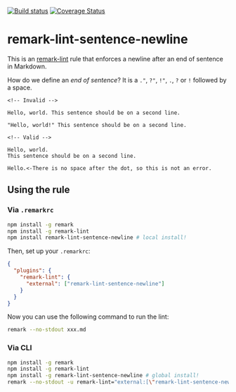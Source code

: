 [![Build
status](https://travis-ci.org/chcokr/remark-lint-sentence-newline.svg)](https://travis-ci.org/chcokr/remark-lint-sentence-newline)
[![Coverage
Status](https://coveralls.io/repos/chcokr/remark-lint-sentence-newline/badge.svg?branch=master&service=github)](https://coveralls.io/github/chcokr/remark-lint-sentence-newline?branch=master)

# remark-lint-sentence-newline

This is an [remark-lint](https://github.com/wooorm/remark-lint) rule that
enforces a newline after an end of sentence in Markdown.

How do we define an *end of sentence*?
It is a `."`, `?"`, `!"`, `.`, `?` or `!` followed by a space.

```Text
<!-- Invalid -->

Hello, world. This sentence should be on a second line.

"Hello, world!" This sentence should be on a second line.

<!-- Valid -->

Hello, world.
This sentence should be on a second line.

Hello.<-There is no space after the dot, so this is not an error.
```

## Using the rule

### Via `.remarkrc`

```bash
npm install -g remark
npm install -g remark-lint
npm install remark-lint-sentence-newline # local install!
```

Then, set up your `.remarkrc`:

```JSON
{
  "plugins": {
    "remark-lint": {
      "external": ["remark-lint-sentence-newline"]
    }
  }
}
```

Now you can use the following command to run the lint:

```bash
remark --no-stdout xxx.md
```

### Via CLI

```bash
npm install -g remark
npm install -g remark-lint
npm install -g remark-lint-sentence-newline # global install!
remark --no-stdout -u remark-lint="external:[\"remark-lint-sentence-newline\"]" xxx.md
```
